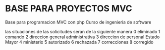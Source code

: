 # BASE PARA PROYECTOS MVC
Base para programacion MVC con php 
Curso de ingenieria de software

las situaciones de las solicitudes seran de la siguiente manera 
0 eliminado 
1 comando
2 direccion general administrativa
3 direccion de personal Estado Mayor
4 ministerio 
5 autorizado
6 rechazada 
7 correcciones
8 corregido